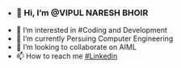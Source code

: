 - <h3>👋 Hi, I’m @VIPUL NARESH BHOIR</h3>
- 👀 I’m interested in #Coding and Development
- 🌱 I’m currently Persuing Computer Engineering
- 💞️ I’m looking to collaborate on AIML
- 📫 How to reach me [#Linkedin](https://www.linkedin.com/in/vipul-bhoir-782384237/)

<!---
VIPULNARESHBHOIR/VIPULNARESHBHOIR is a ✨ special ✨ repository because its `README.md` (this file) appears on your GitHub profile.
You can click the Preview link to take a look at your changes.
--->
